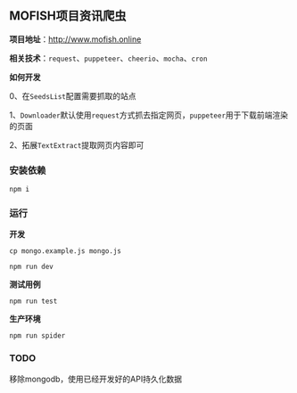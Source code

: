 ## MOFISH项目资讯爬虫

**项目地址**：http://www.mofish.online

**相关技术**：`request`、`puppeteer`、`cheerio`、`mocha`、`cron`

**如何开发**

0、在`SeedsList`配置需要抓取的站点

1、`Downloader`默认使用`request`方式抓去指定网页，`puppeteer`用于下载前端渲染的页面

2、拓展`TextExtract`提取网页内容即可


### 安装依赖

```
npm i
```

### 运行

**开发**

```
cp mongo.example.js mongo.js

npm run dev
```

**测试用例**

```
npm run test
```

**生产环境**

```
npm run spider
```

### TODO

移除mongodb，使用已经开发好的API持久化数据

